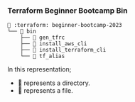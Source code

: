### Terraform Beginner Bootcamp Bin

```
📁 :terraform: beginner-bootcamp-2023
└── 📁 bin
    ├── 📄 gen_tfrc
    ├── 📄 install_aws_cli
    ├── 📄 install_terraform_cli
    └── 📄 tf_alias
```

In this representation;

- 📁 represents a directory.
- 📄 represents a file.
